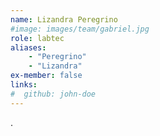 ```yaml
---
name: Lizandra Peregrino
#image: images/team/gabriel.jpg
role: labtec
aliases:
    - "Peregrino"
    - "Lizandra"
ex-member: false
links:
#  github: john-doe
---
```


.
